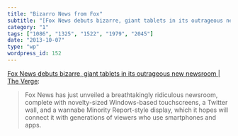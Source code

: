 ```yaml
---
title: "Bizarro News from Fox"
subtitle: "[Fox News debuts bizarre, giant tablets in its outrageous new newsroom | The Verge](http://www.theve..."
category: "1"
tags: ["1086", "1325", "1522", "1979", "2045"]
date: "2013-10-07"
type: "wp"
wordpress_id: 152
---
```

[Fox News debuts bizarre, giant tablets in its outrageous new newsroom | The Verge](http://www.theverge.com/2013/10/7/4812630/fox-news-shepard-smith-news-deck):

> Fox News has just unveiled a breathtakingly ridiculous newsroom, complete with novelty-sized Windows-based touchscreens, a Twitter wall, and a wannabe Minority Report-style display, which it hopes will connect it with generations of viewers who use smartphones and apps.